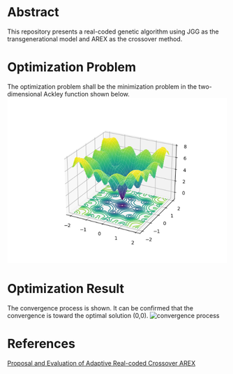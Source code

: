 # Abstract
This repository presents a real-coded genetic algorithm using JGG as the transgenerational model and AREX as the crossover method.

# Optimization Problem
The optimization problem shall be the minimization problem in the two-dimensional Ackley function shown below.
![ackley function](ackley.png)

# Optimization Result
The convergence process is shown. It can be confirmed that the convergence is toward the optimal solution (0,0).
![convergence process](ga.gif)

# References
[Proposal and Evaluation of Adaptive Real-coded Crossover AREX](https://www.jstage.jst.go.jp/article/tjsai/24/6/24_6_446/_pdf)
